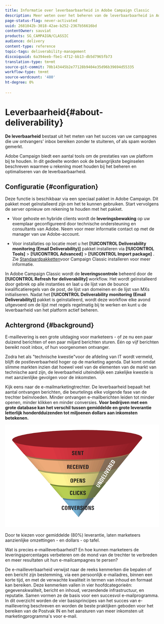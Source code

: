 ```yaml
---
title: Informatie over leverbaarbaarheid in Adobe Campaign Classic
description: Meer weten over het beheren van de leverbaarbaarheid in Adobe Campaign Classic?
page-status-flag: never-activated
uuid: 2681042b-3018-42ae-b252-2367b56616bd
contentOwner: sauviat
products: SG_CAMPAIGN/CLASSIC
audience: delivery
content-type: reference
topic-tags: deliverability-management
discoiquuid: 6a394eeb-fbe1-4712-bb13-db5d7965fb73
translation-type: tm+mt
source-git-commit: 70b143445b2e77128b9404e35d96b39694d55335
workflow-type: tm+mt
source-wordcount: '480'
ht-degree: 0%

---
```



# Leverbaarheid{#about-deliverability}

**De leverbaarheid** bestaat uit het meten van het succes van uw campagnes die uw ontvangers&#39; inbox bereiken zonder te stuiteren, of als spam worden gemerkt.

Adobe Campaign biedt een aantal tools om de prestaties van uw platform bij te houden. In dit gedeelte worden ook de belangrijkste beginselen beschreven waarmee u rekening moet houden bij het beheren en optimaliseren van de leverbaarbaarheid.

## Configuratie {#configuration}

Deze functie is beschikbaar via een speciaal pakket in Adobe Campaign. Dit pakket moet geïnstalleerd zijn om het te kunnen gebruiken. Start vervolgens de server opnieuw om rekening te houden met het pakket.
* Voor gehoste en hybride clients wordt de **leveringsbewaking** op uw exemplaar geconfigureerd door technische ondersteuning en consultants van Adobe. Neem voor meer informatie contact op met de manager van uw Adobe-account.

* Voor installaties op locatie moet u het **[!UICONTROL Deliverability monitoring (Email Deliverability)]** pakket installeren via **[!UICONTROL Tools]** > **[!UICONTROL Advanced]** > **[!UICONTROL Import package]** . Zie [Standaardpakketten](../../installation/using/installing-campaign-standard-packages.md)voor Campaign Classic installeren voor meer informatie.

In Adobe Campaign Classic wordt de **leveringscontrole** beheerd door de **[!UICONTROL Refresh for deliverability]** workflow. Het wordt geïnstalleerd door gebrek op alle instanties en laat u de lijst van de bounce kwalificatieregels van de post, de lijst van domeinen en de lijst van MXs initialiseren. Nadat het **[!UICONTROL Deliverability monitoring (Email Deliverability)]** pakket is geïnstalleerd, wordt deze workflow elke avond uitgevoerd om de lijst met regels regelmatig bij te werken en kunt u de leverbaarheid van het platform actief beheren.

## Achtergrond {#background}

E-maillevering is een grote uitdaging voor marketeers - of ze nu een paar duizend berichten of een paar miljard berichten sturen. Één op vijf berichten bereikt nooit inbox, of hun voorgenomen ontvanger.

Zodra het als &quot;technische kwestie&quot;voor de afdeling van IT wordt vermeld, blijft de postleverbaarheid hoger op de marketing agenda. Dat komt omdat slimme markten inzien dat hoewel veel van de elementen van de markt van technische aard zijn, de leverbaarheid uiteindelijk een zakelijke kwestie is met aanzienlijke gevolgen voor de inkomsten.

Kijk eens naar de e-mailmarketingtrechter. De leverbaarheid bepaalt het aantal ontvangen berichten, die beurtelings elke volgende fase van de trechter beïnvloeden. Minder ontvangen e-mailberichten leiden tot minder openen, minder klikken en minder conversies. **Voor bedrijven met een grote database kan het verschil tussen gemiddelde en grote leverantie letterlijk honderdduizenden tot miljoenen dollars aan inkomsten betekenen.**

![](assets/deliverability_overview_1.png)

Door te kiezen voor gemiddelde (80%) leverantie, laten marketeers aanzienlijke omzettingen - en dollars - op tafel.

Wat is precies e-mailleverbaarheid? En hoe kunnen marketeers de leveringspercentages verbeteren om de mond van de trechter te verbreden en meer resultaten uit hun e-mailcampagnes te persen?

De e-mailleverbaarheid verwijst naar de reeks kenmerken die bepalen of een bericht zijn bestemming, via een persoonlijk e-mailadres, binnen een korte tijd, en met de verwachte kwaliteit in termen van inhoud en formaat kan bereiken. Deze kenmerken vallen in vier hoofdcategorieën: gegevenskwaliteit, bericht en inhoud, verzendende infrastructuur, en reputatie. Samen vormen ze de basis voor een succesvol e-mailprogramma. In dit overzicht worden de vier basisprincipes van het succes van e-maillevering beschreven en worden de beste praktijken geboden voor het bereiken van de Postvak IN en het aansturen van meer inkomsten uit marketingprogramma&#39;s voor e-mail.

<!--![](assets/deliverability_overview_2.png)-->
